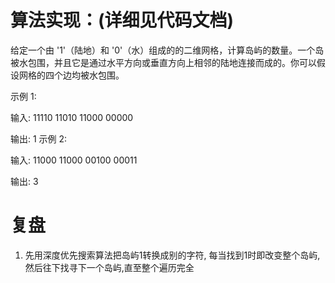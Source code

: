 # 算法实现：(详细见代码文档) #

给定一个由 '1'（陆地）和 '0'（水）组成的的二维网格，计算岛屿的数量。一个岛被水包围，并且它是通过水平方向或垂直方向上相邻的陆地连接而成的。你可以假设网格的四个边均被水包围。

示例 1:

输入:
11110
11010
11000
00000

输出: 1
示例 2:

输入:
11000
11000
00100
00011

输出: 3

# 复盘 #

1. 先用深度优先搜索算法把岛屿1转换成别的字符, 每当找到1时即改变整个岛屿, 然后往下找寻下一个岛屿,直至整个遍历完全